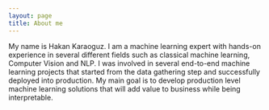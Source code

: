 ```yaml
---
layout: page
title: About me
---
```


My name is Hakan Karaoguz. I am a machine learning expert with hands-on experience in several different fields such as classical machine learning, Computer Vision and NLP. I was involved in several end-to-end machine learning projects that started from the data gathering step and successfully deployed into production. My main goal is to develop production level machine learning solutions that will add value to business while being interpretable.
